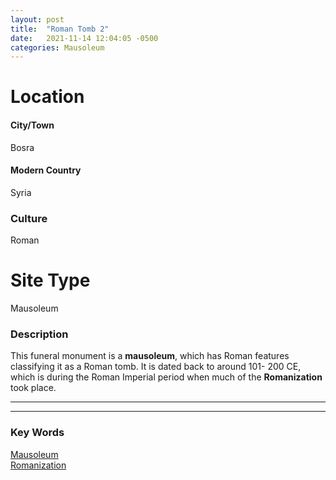 ```yaml
---
layout: post
title:  "Roman Tomb 2"
date:   2021-11-14 12:04:05 -0500
categories: Mausoleum
---
```

# Location
#### City/Town
Bosra
#### Modern Country
Syria
### Culture
Roman
# Site Type
Mausoleum

### Description
This funeral monument is a **mausoleum**, which has Roman features classifying it as a Roman tomb. It is dated back to around 101- 200 CE, which is during the Roman Imperial period when much of the **Romanization** took place.

---
---
### Key Words
[Mausoleum](https://www.britannica.com/topic/mausoleum)\
[Romanization](https://en.wikipedia.org/wiki/Romanization)

